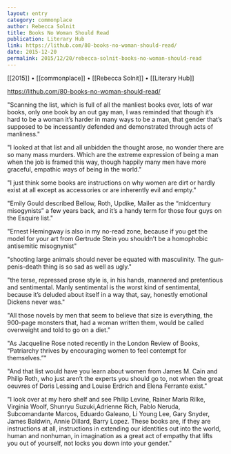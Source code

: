```yaml
---
layout: entry
category: commonplace
author: Rebecca Solnit
title: Books No Woman Should Read
publication: Literary Hub
link: https://lithub.com/80-books-no-woman-should-read/
date: 2015-12-20
permalink: 2015/12/20/rebecca-solnit-books-no-woman-should-read
---
```


[[2015]] • [[commonplace]] • [[Rebecca Solnit]] • [[Literary Hub]]

https://lithub.com/80-books-no-woman-should-read/

"Scanning the list, which is full of all the manliest books ever, lots of war books, only one book by an out gay man, I was reminded that though it’s hard to be a woman it’s harder in many ways to be a man, that gender that’s supposed to be incessantly defended and demonstrated through acts of manliness."
 
"I looked at that list and all unbidden the thought arose, no wonder there are so many mass murders. Which are the extreme expression of being a man when the job is framed this way, though happily many men have more graceful, empathic ways of being in the world."

"I just think some books are instructions on why women are dirt or hardly exist at all except as accessories or are inherently evil and empty."

"Emily Gould described Bellow, Roth, Updike, Mailer as the “midcentury misogynists” a few years back, and it’s a handy term for those four guys on the Esquire list."

"Ernest Hemingway is also in my no-read zone, because if you get the model for your art from Gertrude Stein you shouldn’t be a homophobic antisemitic misognynist"

"shooting large animals should never be equated with masculinity. The gun-penis-death thing is so sad as well as ugly."

"the terse, repressed prose style is, in his hands, mannered and pretentious and sentimental. Manly sentimental is the worst kind of sentimental, because it’s deluded about itself in a way that, say, honestly emotional Dickens never was."

"All those novels by men that seem to believe that size is everything, the 900-page monsters that, had a woman written them, would be called overweight and told to go on a diet."

"As Jacqueline Rose noted recently in the London Review of Books, “Patriarchy thrives by encouraging women to feel contempt for themselves.”"

"And that list would have you learn about women from James M. Cain and Philip Roth, who just aren’t the experts you should go to, not when the great oeuvres of Doris Lessing and Louise Erdrich and Elena Ferrante exist."

"I look over at my hero shelf and see Philip Levine, Rainer Maria Rilke, Virginia Woolf, Shunryu Suzuki,Adrienne Rich, Pablo Neruda, Subcomandante Marcos, Eduardo Galeano, Li Young Lee, Gary Snyder, James Baldwin, Annie Dillard, Barry Lopez. These books are, if they are instructions at all, instructions in extending our identities out into the world, human and nonhuman, in imagination as a great act of empathy that lifts you out of yourself, not locks you down into your gender."